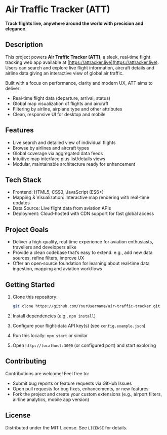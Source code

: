 # Air Traffic Tracker (ATT)

**Track flights live, anywhere around the world with precision and elegance.**

## Description

This project powers **Air Traffic Tracker (ATT)**, a sleek, real‑time flight tracking web app available at [https://attracker.live](https://attracker.live). Users can search and explore live flight information, aircraft details and airline data giving an interactive view of global air traffic.

Built with a focus on performance, clarity and modern UX, ATT aims to deliver:

* Real‑time flight data (departure, arrival, status)
* Global map visualization of flights and aircraft
* Filtering by airline, airplane type and other attributes
* Clean, responsive UI for desktop and mobile

## Features

* Live search and detailed view of individual flights
* Browse by airlines and aircraft types
* Global coverage via aggregated data feeds
* Intuitive map interface plus list/details views
* Modular, maintainable architecture ready for enhancement

## Tech Stack

* Frontend: HTML5, CSS3, JavaScript (ES6+)
* Mapping & Visualization: Interactive map rendering with real-time updates
* Data Source: Live flight data from aviation APIs
* Deployment: Cloud-hosted with CDN support for fast global access

## Project Goals

* Deliver a high‑quality, real‑time experience for aviation enthusiasts, travellers and developers alike
* Provide a clean codebase that’s easy to extend. e.g., add new data sources, refine filters, improve UX
* Offer an open‑source foundation for learning about real‑time data ingestion, mapping and aviation workflows

## Getting Started

1. Clone this repository:

   ```bash
   git clone https://github.com/YourUsername/air‑traffic‑tracker.git  
   ```
2. Install dependencies (e.g., `npm install`)
3. Configure your flight‑data API key(s) (see `config.example.json`)
4. Run this locally: `npm start` or similar
5. Open `http://localhost:3000` (or configured port) and start exploring

## Contributing

Contributions are welcome! Feel free to:

* Submit bug reports or feature requests via GitHub Issues
* Open pull requests for bug fixes, enhancements, or new features
* Fork the project and create your custom extensions (e.g., airport filters, airline analytics, mobile app version)

## License

Distributed under the MIT License. See `LICENSE` for details.
